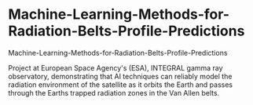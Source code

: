 # Machine-Learning-Methods-for-Radiation-Belts-Profile-Predictions

Machine-Learning-Methods-for-Radiation-Belts-Profile-Predictions

Project at European Space Agency's (ESA), INTEGRAL gamma ray observatory, demonstrating that AI techniques can reliably model the radiation environment of the satellite as it orbits the Earth and passes through the Earths trapped radiation zones in the Van Allen belts.
